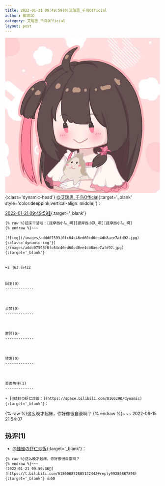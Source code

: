 ```yaml
---
title: 2022-01-21 09:49:59(0)艾瑞思_千鸟Official
author: 御坂IO
category: 艾瑞思_千鸟Official
layout: post
---
```


![img](/images/7e08840c56f251de28bdf766b647bd5fe9a5d50a.jpg){:class='dynamic-head'}
[@艾瑞思_千鸟Official](https://space.bilibili.com/1090010845/dynamic){:target='_blank' style='color:deeppink;vertical-align: middle;'}：

[2022-01-21 09:49:59🔗](https://t.bilibili.com/618008852885132442){:target='_blank'}

~~~
{% raw %}起床干活啦！[提摩西小队_啊][提摩西小队_啊][提摩西小队_啊]
{% endraw %}~~~

[![img](/images/addd07593f0fc64c46ed60cd0ee4db8aee7afd92.jpg){:class='dynamic-img'}](/images/addd07593f0fc64c46ed60cd0ee4db8aee7afd92.jpg){:target='_blank'}


↪️2 💬63 👍422


回复(0)
-------------



点赞(0)
-------------



置顶(0)
-------------



转发(0)
-------------



首页热评(1)
-------------

+ [@蛙蛙の虾仁炒饭：](https://space.bilibili.com/8160290/dynamic){:target='_blank'}：
~~~
{% raw %}这么晚才起床，你好像很自豪啊？
{% endraw %}~~~
2022-06-15 21:54:07


热评(1)
-------------

+ [@蛙蛙の虾仁炒饭](https://space.bilibili.com/8160290/dynamic){:target='_blank'}：
~~~
{% raw %}这么晚才起床，你好像很自豪啊？
{% endraw %}~~~
[2022-01-21 09:50:36🔗](https://t.bilibili.com/618008852885132442#reply99286887808){:target='_blank'} 👍50


